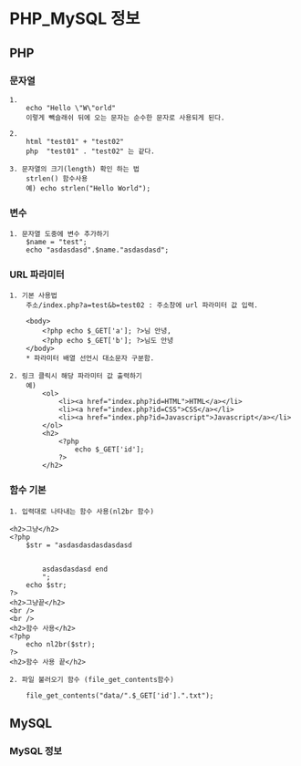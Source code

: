 # PHP_MySQL 정보

## PHP

### 문자열

    1.
        echo "Hello \"W\"orld"
        이렇게 빽슬래쉬 뒤에 오는 문자는 순수한 문자로 사용되게 된다.

    2.
        html "test01" + "test02"
        php  "test01" . "test02" 는 같다.

    3. 문자열의 크기(length) 확인 하는 법
        strlen() 함수사용
        예) echo strlen("Hello World");

### 변수

    1. 문자열 도중에 변수 추가하기
        $name = "test";
        echo "asdasdasd".$name."asdasdasd";

### URL 파라미터

    1. 기본 사용법
        주소/index.php?a=test&b=test02 : 주소창에 url 파라미터 값 입력.

        <body>
            <?php echo $_GET['a']; ?>님 안녕,
            <?php echo $_GET['b']; ?>님도 안녕
        </body>
        * 파라미터 배열 선언시 대소문자 구분함.

    2. 링크 클릭시 해당 파라미터 값 출력하기
        예)
            <ol>
                <li><a href="index.php?id=HTML">HTML</a></li>
                <li><a href="index.php?id=CSS">CSS</a></li>
                <li><a href="index.php?id=Javascript">Javascript</a></li>
            </ol>
            <h2>
                <?php
                    echo $_GET['id'];
                ?>
            </h2>

### 함수 기본

    1. 입력대로 나타내는 함수 사용(nl2br 함수)

    <h2>그냥</h2>
    <?php
        $str = "asdasdasdasdasdasd


            asdasdasdasd end
            ";
        echo $str;
    ?>
    <h2>그냥끝</h2>
    <br />
    <br />
    <h2>함수 사용</h2>
    <?php
        echo nl2br($str);
    ?>
    <h2>함수 사용 끝</h2>

    2. 파일 불러오기 함수 (file_get_contents함수)

        file_get_contents("data/".$_GET['id'].".txt");

## MySQL

### MySQL 정보
